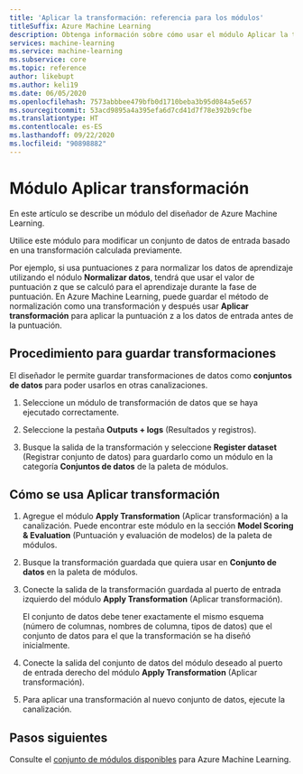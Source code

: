 ```yaml
---
title: 'Aplicar la transformación: referencia para los módulos'
titleSuffix: Azure Machine Learning
description: Obtenga información sobre cómo usar el módulo Aplicar la transformación en Azure Machine Learning para modificar un conjunto de datos de entrada basado en una transformación calculada previamente.
services: machine-learning
ms.service: machine-learning
ms.subservice: core
ms.topic: reference
author: likebupt
ms.author: keli19
ms.date: 06/05/2020
ms.openlocfilehash: 7573abbbee479bfb0d1710beba3b95d084a5e657
ms.sourcegitcommit: 53acd9895a4a395efa6d7cd41d7f78e392b9cfbe
ms.translationtype: HT
ms.contentlocale: es-ES
ms.lasthandoff: 09/22/2020
ms.locfileid: "90898882"
---
```

# <a name="apply-transformation-module"></a>Módulo Aplicar transformación

En este artículo se describe un módulo del diseñador de Azure Machine Learning.

Utilice este módulo para modificar un conjunto de datos de entrada basado en una transformación calculada previamente.

Por ejemplo, si usa puntuaciones z para normalizar los datos de aprendizaje utilizando el nódulo **Normalizar datos**, tendrá que usar el valor de puntuación z que se calculó para el aprendizaje durante la fase de puntuación. En Azure Machine Learning, puede guardar el método de normalización como una transformación y después usar **Aplicar transformación** para aplicar la puntuación z a los datos de entrada antes de la puntuación.

## <a name="how-to-save-transformations"></a>Procedimiento para guardar transformaciones

El diseñador le permite guardar transformaciones de datos como **conjuntos de datos** para poder usarlos en otras canalizaciones.

1. Seleccione un módulo de transformación de datos que se haya ejecutado correctamente.

1. Seleccione la pestaña **Outputs + logs** (Resultados y registros).

1. Busque la salida de la transformación y seleccione **Register dataset** (Registrar conjunto de datos) para guardarlo como un módulo en la categoría **Conjuntos de datos** de la paleta de módulos.

## <a name="how-to-use-apply-transformation"></a>Cómo se usa Aplicar transformación  
  
1. Agregue el módulo **Apply Transformation** (Aplicar transformación) a la canalización. Puede encontrar este módulo en la sección **Model Scoring & Evaluation** (Puntuación y evaluación de modelos) de la paleta de módulos. 
  
1. Busque la transformación guardada que quiera usar en **Conjunto de datos** en la paleta de módulos.

1. Conecte la salida de la transformación guardada al puerto de entrada izquierdo del módulo **Apply Transformation** (Aplicar transformación).

    El conjunto de datos debe tener exactamente el mismo esquema (número de columnas, nombres de columna, tipos de datos) que el conjunto de datos para el que la transformación se ha diseñó inicialmente.  
  
1. Conecte la salida del conjunto de datos del módulo deseado al puerto de entrada derecho del módulo **Apply Transformation** (Aplicar transformación).
  
1. Para aplicar una transformación al nuevo conjunto de datos, ejecute la canalización.  

## <a name="next-steps"></a>Pasos siguientes

Consulte el [conjunto de módulos disponibles](module-reference.md) para Azure Machine Learning. 